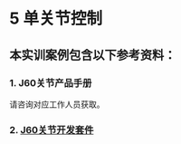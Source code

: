# 5 单关节控制
## 本实训案例包含以下参考资料：
### 1. J60关节产品手册
请咨询对应工作人员获取。
### 2. [J60关节开发套件](https://github.com/DeepRoboticsLab/Deep_Motor_SDK)